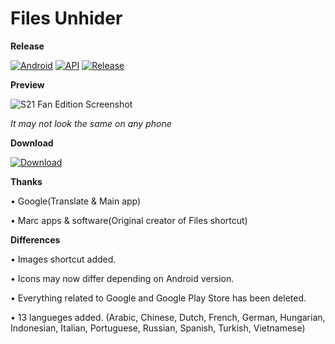 # Files Unhider
**Release** 

[![Android](https://img.shields.io/badge/Platform-Android-green.svg?style=flat)](https://www.android.com) [![API](https://img.shields.io/badge/API-21%2B-orange.svg?logo=android&style=flat)](https://developer.android.com/studio/releases/platforms) [![Release](https://img.shields.io/github/v/release/yalnawg/files-shortcut?style=flat)](https://github.com/yalnawg/files-shortcut/releases)

**Preview**

![S21 Fan Edition Screenshot](https://raw.githubusercontent.com/yalnawg/files-shortcut/master/screenshot-1.png)

*It may not look the same on any phone*

**Download** 

[![Download](https://img.shields.io/github/downloads/yalnawg/files-shortcut/total?color=brightgreen&label=Download&style=flat)](https://github.com/yalnawg/files-shortcut/releases)

**Thanks**

• Google(Translate & Main app)

• Marc apps & software(Original creator of Files shortcut)

**Differences**

• Images shortcut added. 

• Icons may now differ depending on Android version.

• Everything related to Google and Google Play Store has been deleted.

• 13 langueges added. (Arabic, Chinese, Dutch, French, German, Hungarian, Indonesian, Italian, Portuguese, Russian, Spanish, Turkish, Vietnamese)